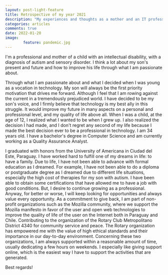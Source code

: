 ```yaml
---
layout: post-light-feature
title: Retrospective of my year 2021
description: "My experiences and thoughts as a mother and an IT professional during the pandemic year"
categories: articles
comments: true
date: 2022-01-20
image: 
        feature: pandemic.jpg
---
```

I'm a professional and mother of a child with an intellectual disability, with a diagnosis of autism and sensory disorder. I think a lot about my son's present and future and how to improve his life through what I am passionate about.

Through what I am passionate about and what I decided when I was young as a vocation in technology. My son will always be the first priority motivation that drives me forward. Although I feel that I am rowing against the current in a tremendously prejudiced world. I have decided to be my son's voice, and I firmly believe that technology is my best ally in this struggle. It would improve my future in many aspects on a personal and professional level, and my quality of life above all. When I was a child, at the age of 12, I realized what I wanted to be when I grew up. I also realized the decision I had made, and I don't regret any second of my life because I made the best decision ever to be a professional in technology. I am 34 years old. I have a bachelor's degree in Computer Science and am currently working as a Quality Assurance Analyst.

I graduated with honors from the University of Americana in Ciudad del Este, Paraguay. I have worked hard to fulfill one of my dreams in life: to have a family. Due to life, I have not been able to advance with formal education as I dreamed. For example, I have not been able to do a diploma or postgraduate degree as I dreamed due to different life situations, especially the high cost of therapies for my son with autism. I have been able to obtain some certifications that have allowed me to have a job with good conditions. But, I desire to continue growing as a professional. Anyway, for better or worse, I will keep looking for opportunities and always value every opportunity. As a commitment to give back, I am part of non-profit organizations such as the Mozilla community, where we support the Mozilla manifesto in favor of the user and open web technologies to improve the quality of life of the user on the Internet both in Paraguay and Chile. Contributing to the organization of the Rotary Club Metropolitano District 4340 for community service and peace. The Rotary organization has empowered me with the value of high ethical standards and their importance in our day-to-day environment. Concerning these two organizations, I am always supported within a reasonable amount of time, usually dedicating a few hours on weekends. I especially like giving support online, which is the easiest way I have to support the activities that are generated. 

Best regards!

